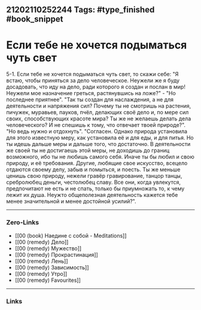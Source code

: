 21202110252244
Tags: #type_finished #book_snippet 
---
# Если тебе не хочется подыматься чуть свет

 5-1. Если тебе не хочется подыматься чуть свет, то скажи себе: "Я встаю, чтобы приняться за дело человеческое. Неужели же я буду досадовать, что иду на дело, ради которого я создан и послан в мир! Неужели мое назначение  греться, растянувшись на ложе?" - "Но последнее приятнее".  "Так ты создан для наслаждения, а не для деятельности и напряжения сил? Почему ты не смотришь на растения, пичужек, муравьев, пауков, пчёл, делающих своё дело и, по мере сил своих, способствующих красоте мира? Ты же не желаешь делать дела человеческого? И не спешишь к тому, что отвечает твоей природе?".  "Но ведь нужно и отдохнуть".  "Согласен. Однако природа установила для этого известную меру, как установила её и для еды, и для питья. Но ты идешь дальше меры и дальше того, что достаточно. В деятельности же своей ты не достигаешь этой меры, не доходишь до границ возможного, ибо ты не любишь самого себя. Иначе ты бы любил и свою природу, и её требования. Другие, любящие свое искусство, всецело отдаются своему делу, забыв и помыться, и поесть. Ты же меньше ценишь свою природу, нежели гравёр гравирование, танцор танцы, сребролюбец деньги, честолюбец славу. Все они, когда увлекутся, предпочитают не есть и не спать, только бы приумножать то, к чему лежит их душа. Неужто общеполезная деятельность кажется тебе менее значительной и менее достойной усилий?". 

---
### Zero-Links
 - [[00 (book) Наедине с собой - Meditations]]
 - [[00 (remedy) Дело]]
 - [[00 (remedy) Мужество]]
 - [[00 (remedy) Прокрастинация]]
 - [[00 (remedy) Лень]]
 - [[00 (remedy) Зависимость]]
 - [[00 (remedy) Утро]]
 - [[00 (remedy) Favourites]]
---
### Links
